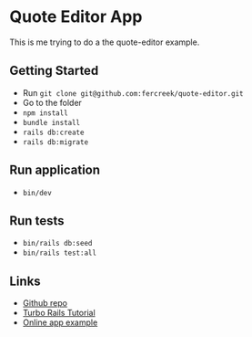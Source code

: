 # Quote Editor App 

This is me trying to do a the quote-editor example.

## Getting Started
- Run `git clone git@github.com:fercreek/quote-editor.git`
- Go to the folder
- `npm install`
- `bundle install`
- `rails db:create`
- `rails db:migrate`

## Run application
- `bin/dev`

## Run tests
- `bin/rails db:seed`
- `bin/rails test:all`

## Links
- [Github repo](https://github.com/yersel500/quote_editor)
- [Turbo Rails Tutorial](https://www.hotrails.dev/turbo-rails)
- [Online app example](https://www.hotrails.dev/)

